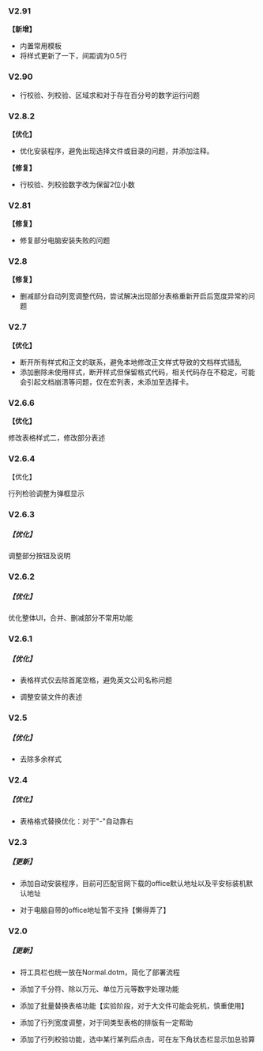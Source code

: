 ### V2.91

**【新增】**

- 内置常用模板
- 将样式更新了一下，间距调为0.5行

### V2.90

- 行校验、列校验、区域求和对于存在百分号的数字运行问题

### V2.8.2

**【优化】**

- 优化安装程序，避免出现选择文件或目录的问题，并添加注释。

**【修复】**

- 行校验、列校验数字改为保留2位小数

### V2.81

**【修复】**

- 修复部分电脑安装失败的问题

### V2.8

**【修复】**

- 删减部分自动列宽调整代码，尝试解决出现部分表格重新开启后宽度异常的问题

### V2.7

**【优化】**

- 断开所有样式和正文的联系，避免本地修改正文样式导致的文档样式错乱
- 添加删除未使用样式，断开样式但保留格式代码，相关代码存在不稳定，可能会引起文档崩溃等问题，仅在宏列表，未添加至选择卡。

### V2.6.6

**【优化】**

修改表格样式二，修改部分表述

### V2.6.4

【优化】

行列检验调整为弹框显示

### V2.6.3

##### 【优化】

调整部分按钮及说明

### V2.6.2

##### 【优化】

优化整体UI，合并、删减部分不常用功能

### V2.6.1

##### 【优化】

- 表格样式仅去除首尾空格，避免英文公司名称问题

- 调整安装文件的表述

### V2.5

##### 【优化】

- 去除多余样式

### V2.4

##### 【优化】

- 表格格式替换优化：对于"-"自动靠右

### V2.3

##### 【更新】

- 添加自动安装程序，目前可匹配官网下载的office默认地址以及平安标装机默认地址

- 对于电脑自带的office地址暂不支持【懒得弄了】

### V2.0

##### 【更新】

- 将工具栏也统一放在Normal.dotm，简化了部署流程

- 添加了千分符、除以万元、单位万元等数字处理功能

- 添加了批量替换表格功能【实验阶段，对于大文件可能会死机，慎重使用】

- 添加了行列宽度调整，对于同类型表格的排版有一定帮助

- 添加了行列校验功能，选中某行某列后点击，可在左下角状态栏显示加总验算